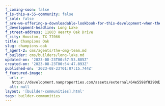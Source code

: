 ```yaml
---
f_coming-soon: false
f_is-this-a-55-community: false
f_sold: false
f_are-we-offering-a-downloadable-lookbook-for-this-development-when-they-submit-their-contact-info: false
f_development-headline: Long Lake
f_street-address: 11803 Hearty Oak Drive
f_city: Houston, TX 77066
title: Champions Oak
slug: champions-oak
f_agent-2: cms/agents/the-omg-team.md
f_builder: cms/builders/long-lake.md
updated-on: '2023-08-23T00:57:53.885Z'
created-on: '2023-08-23T00:54:47.893Z'
published-on: '2023-08-23T01:07:15.744Z'
f_featured-image:
  url: >-
   https://development.nanproperties.com/assets/external/64e5598f8290d271c9f941ad_champions-oak-updated-exterior-shot-for-website.jpeg
  alt: null
layout: '[builder-communities].html'
tags: builder-communities
---
```



